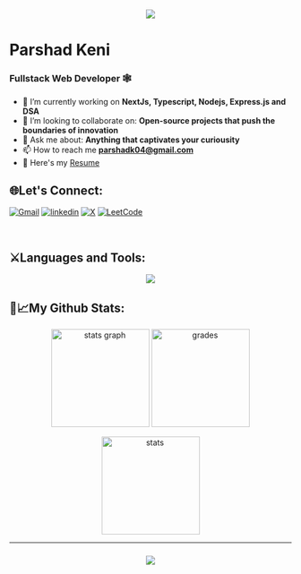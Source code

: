 
<h1 align="center">
    <img src="https://readme-typing-svg.herokuapp.com/?font=Righteous&size=35&color=4169E1&center=true&vCenter=true&width=500&height=70&duration=4000&lines=Hi+There!+👋;+I'm+Parshad!⚡;" />
</h1>

<h1 align="left">Parshad Keni</h1> 
<h3 align="left">Fullstack Web Developer 🕸️</h3>


- 🌱 I’m currently working on **NextJs, Typescript, Nodejs, Express.js and DSA**
- 🤝 I’m looking to collaborate on: **Open-source projects that push the boundaries of innovation**
- 💬 Ask me about: **Anything that captivates your curiousity**
- 📫 How to reach me **parshadk04@gmail.com**
- 📑 Here's my [Resume](https://drive.google.com/file/d/1I8HJBPq1ZgNAeIsiz4ZyLNrB4vV_1bDV/view?usp=sharing)


## 🌐Let's Connect:
[![Gmail](https://img.shields.io/badge/gmail-EA4335?style=for-the-badge&logo=gmail&logoColor=white)](mailto:parshadk04@gmail.com)
[![linkedin](https://img.shields.io/badge/LinkedIn-0077B5?style=for-the-badge&logo=linkedin&logoColor=white)](https://www.linkedin.com/in/parshad-keni/)
[![X](https://img.shields.io/badge/X_(Twitter)-1DA1F2?style=for-the-badge&logo=twitter&logoColor=white)](https://x.com/_parshad_1694)
[![LeetCode](https://img.shields.io/badge/-LeetCode-FFA116?style=for-the-badge&logo=LeetCode&logoColor=black)](https://leetcode.com/u/parshadk/)

<br/>

## ⚔️Languages and Tools: 
<p align="center">
  <a href="https://skillicons.dev">
    <img src="https://skillicons.dev/icons?i=js,html,css,bootstrap,figma,git,md,mongodb,firebase,react,tailwind,vite,nextjs,express,nodejs,postman,c,cpp,py&perline=10" />
  </a>
</p>


    
## 📆📈My Github Stats:

<div align="center" gap=2>
  <img src="https://github-readme-stats.vercel.app/api/top-langs?username=parshadk&show_icons=true&locale=en&layout=compact&theme=radical" height="175" alt="stats graph"  />
  <img src="https://github-readme-stats.vercel.app/api?username=parshadk&show_icons=true&theme=transparent" height="175" alt="grades"/>
  <br>
  <p><img align="center" src="https://github-readme-streak-stats.herokuapp.com/?user=parshadk&show_icons=true&theme=transparent" height="175" alt="stats" /></p>
</div>

<hr/>
<h3 align="center">
    <img src="https://readme-typing-svg.herokuapp.com/?font=Righteous&size=25&color=F7A810&center=true&vCenter=true&width=500&height=70&duration=4000&lines=Thanks+for+visiting!+✌️;+🔗Connect+with+me+on+Linkedin!;">
</h3>

